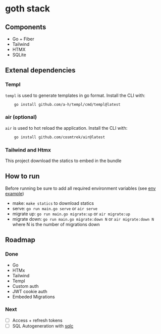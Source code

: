 # goth stack

## Components
- Go + Fiber
- Tailwind
- HTMX
- SQLite

## Extenal dependencies

### Templ
`templ` is used to generate templates in go format. Install the CLI with:

```bash
    go install github.com/a-h/templ/cmd/templ@latest
```

### air (optional)
`air` is used to hot reload the application. Install the CLI with:
```bash
    go install github.com/cosmtrek/air@latest
```

### Tailwind and Htmx
This project download the statics to embed in the bundle

## How to run
Before running be sure to add all required environment variables (see [env example](.env.example)) 

- make: `make statics` to download statics
- serve: `go run main.go serve` or `air serve`
- migrate up: `go run main.go migrate:up` or `air migrate:up`
- migrate down: `go run main.go migrate:down N` or `air migrate:down N` where N is the number of migrations down

## Roadmap

### Done
- Go
- HTMx
- Tailwind
- Templ
- Custom auth
- JWT cookie auth
- Embeded Migrations

### Next
- [ ] Access + refresh tokens
- [ ] SQL Autogeneration with [sqlc](https://github.com/sqlc-dev/sqlc)
